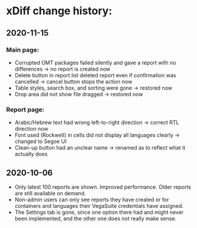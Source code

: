 # xDiff change history: 

## 2020-11-15

### Main page:
* Corrupted OMT packages failed silently and gave a report with no differences -> no report is created now
* Delete button in report list deleted report even if confirmation was cancelled -> cancel button stops the action now
* Table styles, search box, and sorting were gone -> restored now
* Drop area did not show file dragged -> restored now

### Report page:
* Arabic/Hebrew text had wrong left-to-right direction -> correct RTL direction now
* Font used (Rockwell) in cells did not display all languages clearly -> changed to Segoe UI
* Clean-up button had an unclear name -> renamed as to reflect what it actually does

## 2020-10-06
* Only latest 100 reports are shown. Improved performance. Older reports are still available on demand.
* Non-admin users can only see reports they have created or for containers and languages their VegaSuite credentials have assigned.
* The Settings tab is gone, since one option there had and might never been implemented, and the other one does not really make sense.
